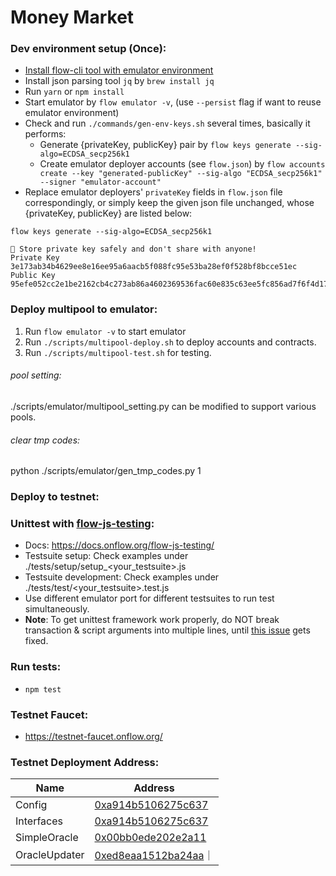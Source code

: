 # Money Market

### Dev environment setup (Once):
* [Install flow-cli tool with emulator environment](https://docs.onflow.org/flow-cli/install/)
* Install json parsing tool `jq` by `brew install jq`
* Run `yarn` or `npm install`
* Start emulator by `flow emulator -v`, (use `--persist` flag if want to reuse emulator environment)
* Check and run `./commands/gen-env-keys.sh` several times, basically it performs:
  - Generate {privateKey, publicKey} pair by `flow keys generate --sig-algo=ECDSA_secp256k1`
  - Create emulator deployer accounts (see `flow.json`) by `flow accounts create --key "generated-publicKey" --sig-algo "ECDSA_secp256k1" --signer "emulator-account"`
* Replace emulator deployers' `privateKey` fields in `flow.json` file correspondingly, or simply keep the given json file unchanged, whose {privateKey, publicKey} are listed below:
```
flow keys generate --sig-algo=ECDSA_secp256k1

🔴️ Store private key safely and don't share with anyone! 
Private Key 	 3e173ab34b4629ee8e16ee95a6aacb5f088fc95e53ba28ef0f528bf8bcce51ec 
Public Key 	 95efe052cc2e1be2162cb4c273ab86a4602369536fac60e835c63ee5fc856ad7f6f4d17eb505af54482caac0addeb9b2b24e7b44eb79cb02e19be106c1cbfd4f 
```


### Deploy multipool to emulator:
1. Run `flow emulator -v` to start emulator
2. Run `./scripts/multipool-deploy.sh` to deploy accounts and contracts.
3. Run `./scripts/multipool-test.sh` for testing.
###### pool setting:
./scripts/emulator/multipool_setting.py can be modified to support various pools.
###### clear tmp codes:
python ./scripts/emulator/gen_tmp_codes.py 1

### Deploy to testnet:



### Unittest with [flow-js-testing](https://github.com/onflow/flow-js-testing):
* Docs: https://docs.onflow.org/flow-js-testing/
* Testsuite setup: Check examples under ./tests/setup/setup_\<your_testsuite\>.js
* Testsuite development: Check examples under ./tests/test/\<your_testsuite\>.test.js
* Use different emulator port for different testsuites to run test simultaneously.
* **Note**: To get unittest framework work properly, do NOT break transaction & script arguments into multiple lines, until [this issue](https://github.com/onflow/flow-cadut/issues/15) gets fixed.



### Run tests:
* `npm test`


### Testnet Faucet:
* https://testnet-faucet.onflow.org/


### Testnet Deployment Address:
| Name | Address |
| -------- | ------- |
| Config | [0xa914b5106275c637](https://testnet.flowscan.org/account/0xa914b5106275c637) |
| Interfaces | [0xa914b5106275c637](https://testnet.flowscan.org/account/0xa914b5106275c637) |
| SimpleOracle | [0x00bb0ede202e2a11](https://testnet.flowscan.org/account/0x00bb0ede202e2a11) |
| OracleUpdater | [0xed8eaa1512ba24aa](https://testnet.flowscan.org/account/0xed8eaa1512ba24aa)｜
